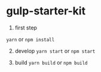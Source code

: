 # gulp-starter-kit

1. first step

`yarn` or `npm install`

2. develop
`yarn start` or `npm start`

3. build
`yarn build` or `npm build`
